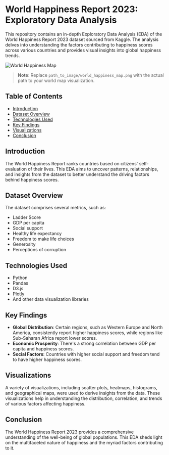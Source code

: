 # World Happiness Report 2023: Exploratory Data Analysis

This repository contains an in-depth Exploratory Data Analysis (EDA) of the World Happiness Report 2023 dataset sourced from Kaggle. The analysis delves into understanding the factors contributing to happiness scores across various countries and provides visual insights into global happiness trends.

![World Happiness Map](https://github.com/joash-muganda/SJSU-FA23-CMPE-255-Data-Mining/blob/main/EDA_and_Apache_Beam_Project/Assignment_1_EDA_D3/world_happiness_scores_2023.png)

> **Note**: Replace `path_to_image/world_happiness_map.png` with the actual path to your world map visualization.

## Table of Contents

- [Introduction](#introduction)
- [Dataset Overview](#dataset-overview)
- [Technologies Used](#technologies-used)
- [Key Findings](#key-findings)
- [Visualizations](#visualizations)
- [Conclusion](#conclusion)

## Introduction

The World Happiness Report ranks countries based on citizens' self-evaluation of their lives. This EDA aims to uncover patterns, relationships, and insights from the dataset to better understand the driving factors behind happiness scores.

## Dataset Overview

The dataset comprises several metrics, such as:
- Ladder Score
- GDP per capita
- Social support
- Healthy life expectancy
- Freedom to make life choices
- Generosity
- Perceptions of corruption

## Technologies Used

- Python
- Pandas
- D3.js
- Plotly
- And other data visualization libraries

## Key Findings

- **Global Distribution**: Certain regions, such as Western Europe and North America, consistently report higher happiness scores, while regions like Sub-Saharan Africa report lower scores.
- **Economic Prosperity**: There's a strong correlation between GDP per capita and happiness scores.
- **Social Factors**: Countries with higher social support and freedom tend to have higher happiness scores.

## Visualizations

A variety of visualizations, including scatter plots, heatmaps, histograms, and geographical maps, were used to derive insights from the data. These visualizations help in understanding the distribution, correlation, and trends of various factors affecting happiness.

## Conclusion

The World Happiness Report 2023 provides a comprehensive understanding of the well-being of global populations. This EDA sheds light on the multifaceted nature of happiness and the myriad factors contributing to it.
